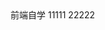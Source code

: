 <!DOCTYPE html>
<html lang="en">
<head>
	<meta charset="UTF-8">
	<title>Document</title>
</head>
<body>
	前端自学
	11111
	22222
</body>
</html>
